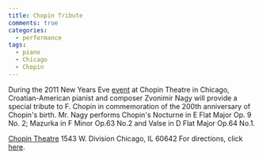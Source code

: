 ```yaml
---
title: Chopin Tribute
comments: true
categories: 
  - performance
tags:
  - piano
  - Chicago
  - Chopin
---
```

During the 2011 New Years Eve [event][chopintheatre_event] at Chopin Theatre in Chicago, Croatian-American pianist and composer Zvonimir Nagy will provide a special tribute to F. Chopin in commemoration of the 200th anniversary of Chopin's birth. Mr. Nagy performs Chopin's Nocturne in E Flat Major Op. 9 No. 2; Mazurka in F Minor Op.63  No.2 and Valse in D Flat Major Op.64  No.1.

[Chopin Theatre][chopintheatre]
1543 W. Division
Chicago, IL 60642
For directions, click [here][chopintheatre_directions].

[chopintheatre_event]: http://www.chopintheatre.com/event.php?id=2073&pageId=archives
[chopintheatre]: http://www.chopintheatre.com/
[chopintheatre_directions]: http://www.chopintheatre.com/directions.php

